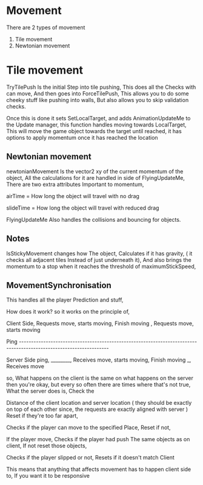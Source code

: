 <h1>Movement</h1>


There are 2 types of movement

1. Tile movement
2. Newtonian movement


<h1>Tile movement</h1>

TryTilePush Is the initial Step into tile pushing, This does all the Checks with can move, 
And then goes into ForceTilePush, This allows you to do some cheeky stuff like pushing into walls, 
But also allows you to skip validation checks.

Once this is done it sets SetLocalTarget, and adds AnimationUpdateMe to the Update manager,
this function handles moving towards LocalTarget, This will move the game object towards the target until reached,
it has options to apply momentum once it has reached the location



<h2>Newtonian movement</h2>

newtonianMovement Is the vector2 xy of the current momentum of the object, 
All the calculations for it are handled in side of FlyingUpdateMe, 
There are two extra attributes Important to momentum,


airTime = How long the object will travel with no drag

slideTime = How long the object will travel with reduced drag

FlyingUpdateMe Also handles the collisions and bouncing for objects.

<h2>Notes</h2>

IsStickyMovement changes how The object,
 Calculates if it has gravity, ( it checks all adjacent tiles Instead of just underneath it),
 And also brings the momentum to a stop when it reaches the threshold of maximumStickSpeed,

<h2>MovementSynchronisation</h2>

This handles all the player Prediction and stuff,

How does it work? so
it works on the principle of,

Client Side, Requests move, starts moving, Finish moving , Requests move, starts moving

Ping -------------------------------------------------------------------------------------------------------------------

Server Side ping, ________, Receives move, starts moving, Finish moving _, Receives move

so, What happens on the client is the same on what happens on the server then you're okay, 
but every so often there are times where that's not true, What the server does is,
Check the

Distance of the client location and server location ( they should be exactly on top of each other since, the requests are exactly aligned with server )
Reset if they're too far apart, 

Checks if the player can move to the specified Place, Reset if not,

If the player move, Checks if the player had push The same objects as on client,
If not reset those objects,

Checks if the player slipped or not, Resets if it doesn't match Client

This means that anything that affects movement has to happen client side to, 
If you want it to be responsive
